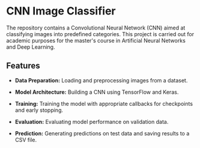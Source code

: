 # CNN Image Classifier

The repository contains a Convolutional Neural Network (CNN) aimed at classifying images into predefined categories. This project is carried out for academic purposes for the master's course in Artificial Neural Networks and Deep Learning.

## Features

- **Data Preparation:** Loading and preprocessing images from a dataset.

- **Model Architecture:** Building a CNN using TensorFlow and Keras.

- **Training:** Training the model with appropriate callbacks for checkpoints and early stopping.

- **Evaluation:** Evaluating model performance on validation data.

- **Prediction:** Generating predictions on test data and saving results to a CSV file.

